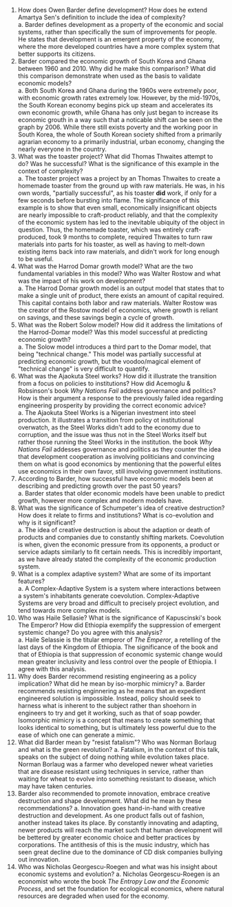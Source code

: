 1.  How does Owen Barder define development? How does he extend Amartya Sen's definition to include the idea of complexity?  
        a. Barder defines development as a property of the economic and social systems, rather than specifically the sum of improvements for people. He states that development is an emergent property of the economy, where the more developed countries have a more complex system that better supports its citizens.  
2. Barder compared the economic growth of South Korea and Ghana between 1960 and 2010.  Why did he make this comparison?  What did this comparison demonstrate when used as the basis to validate economic models?  
        a. Both South Korea and Ghana during the 1960s were extremely poor, with economic growth rates extremely low. However, by the mid-1970s, the South Korean economy begins pick up steam and accelerates its own economic growth, while Ghana has only just began to increase its economic grouth in a way such that a noticable shift can be seen on the graph by 2006. While there still exists poverty and the working poor in South Korea, the whole of South Korean society shifted from a primarily agrarian economy to a primarily industrial, urban economy, changing the nearly everyone in the country.  
3. What was the toaster project? What did Thomas Thwaites attempt to do? Was he successful? What is the significance of this example in the context of complexity?  
        a. The toaster project was a project by an Thomas Thwaites to create a homemade toaster from the ground up with raw materials. He was, in his own words, "partially successful", as his toaster __did__ work, if only for a few seconds before bursting into flame. The significance of this example is to show that even small, economically insignificant objects are nearly impossible to craft-product reliably, and that the complexity of the economic system has led to the inevitable ubiquity of the object in question. Thus, the homemade toaster, which was entirely craft-produced, took 9 months to complete, required Thwaites to turn raw materials into parts for his toaster, as well as having to melt-down existing items back into raw materials, and didn't work for long enough to be useful.  
4. What was the Harrod Domar growth model? What are the two fundamental variables in this model? Who was Walter Rostow and what was the impact of his work on development?  
        a. The Harrod Domar growth model is an output model that states that to make a single unit of product, there exists an amount of capital required. This capital contains both labor and raw materials.  Walter Rostow was the creator of the Rostow model of economics, where growth is reliant on savings, and these savings begin a cycle of growth.  
5. What was the Robert Solow model?  How did it address the limitations of the Harrod-Domar model? Was this model successful at predicting economic growth?  
        a. The Solow model introduces a third part to the Domar model, that being "technical change." This model was partially successful at predicting economic growth, but the voodoo/magical element of "technical change" is very difficult to quantify.  
6. What was the Ajaokuta Steel works? How did it illustrate the transition from a focus on policies to institutions?  How did Acemoglu & Robsinson's book *Why Nations Fail* address governance and politics?  How is their argument a response to the previously failed idea regarding engineering prosperity by providing the correct economic advice?  
        a. The Ajaokuta Steel Works is a Nigerian investment into steel production. It illustrates a transition from policy ot institutional overwatch, as the Steel Works didn't add to the economy due to corruption, and the issue was thus not in the Steel Works itself but rather those running the Steel Works in the institution. the book *Why Nations Fail* addesses governance and politics as they counter the idea that development cooperation as involving politicians and convincing them on what is good economics by mentioning that the powerful elites use economics in their own favor, still involving government institutions.  
7. According to Barder, how successful have economic models been at describing and predicting growth over the past 50 years?  
        a. Barder states that older economic models have been unable to predict growth, however more complex and modern models have.  
8. What was the significance of Schumpeter's idea of creative destruction? How does it relate to firms and institutions? What is co-evolution and why is it significant?  
        a. The idea of creative destruction is about the adaption or death of products and companies due to constantly shifting markets. Coevolution is when, given the economic pressure from its opponents, a product or service adapts similarly to fit certain needs. This is incredibly important, as we have already stated the complexity of the economic production system.  
9. What is a complex adaptive system? What are some of its important features?  
        a. A Complex-Adaptive System is a system where interactions between a system's inhabitants generate coevolution. Complex-Adaptive Systems are very broad and difficult to precisely project evolution, and tend towards more complex models.  
10. Who was Haile Sellasie? What is the significance of Kapuscinski's book The Emperor? How did Ethiopia exemplify the suppression of emergent systemic change? Do you agree with this analysis?  
        a. Haile Selassie is the titular emperor of *The Emperor*, a retelling of the last days of the Kingdom of Ethiopia. The significance of the book and that of Ethiopia is that suppression of economic systemic change would mean greater inclusivity and less control over the people of Ethiopia. I agree with this analysis.
11. Why does Barder recommend resisting engineering as a policy implication?  What did he mean by iso-morphic mimicry?
        a. Barder recommends resisting enginnering as he means that an expedient engineered solution is impossible. Instead, policy should seek to harness what is inherent to the subject rather than shoehorn in engineers to try and get it working, such as that of soap powder. Isomorphic mimicry is a concept that means to create something that looks identical to something, but is ultimately less powerful due to the ease of which one can generate a mimic.
12. What did Barder mean by "resist fatalism"? Who was Norman Borlaug and what is the green revolution?
        a. Fatalism, in the context of this talk, speaks on the subject of doing nothing while evolution takes place. Norman Borlaug was a farmer who developed newer wheat varieties that are disease resistant using techniques in service, rather than waiting for wheat to evolve into something resistant to disease, which may have taken centuries.
13. Barder also recommended to promote innovation, embrace creative destruction and shape development.  What did he mean by these recommendations?
        a. Innovation goes hand-in-hand with creative destruction and development. As one product falls out of fashion, another instead takes its place. By constantly innovating and adapting, newer products will reach the market such that human development will be bettered by greater economic choice and better practices by corporations. The antithesis of this is the music industry, which has seen great decline due to the dominance of CD disk companies bullying out innovation.
14. Who was Nicholas Georgescu-Roegen and what was his insight about economic systems and evolution?
        a. Nicholas Georgescu-Roegen is an economist who wrote the book *The Entropy Law and the Economic Process*, and set the foundation for ecological economics, where natural resources are degraded when used for the economy.
